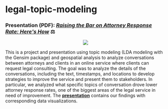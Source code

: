 # legal-topic-modeling
### Presentation (PDF): *[Raising the Bar on Attorney Response Rate: Here's How](https://github.com/tdewing19/legal-topic-modeling/blob/main/DataFest_2023_Submission.pdf)* ⚖️

<p align="center">
  <img src="https://media.istockphoto.com/id/1189997420/vector/law-and-justice-concept-justice-scales-judge-and-judge-gavel-tiny-people-in-the-supreme.jpg?s=612x612&w=0&k=20&c=VODY6psm3iRsiKR4Ll8-qY24PsrYiW6ArDlYBzaqIk0="/>
</p>

This is a project and presentation using topic modeling (LDA modeling with the Gensim package) and geospatial analysis to analyze conversations between attorneys and clients in an online service where clients can request legal consulting. The goal was to analyze the details of the conversations, including the text, timestamps, and locations to develop strategies to improve the service and present them to stakeholders. In particular, we analyzed what specific topics of conversation drove lower attorney response rates, one of the biggest areas of the legal service in need of improvement. The **[presentation](https://github.com/tdewing19/legal-topic-modeling/blob/main/DataFest_2023_Submission.pdf)** contains our findings with corresponding data visualizations.
